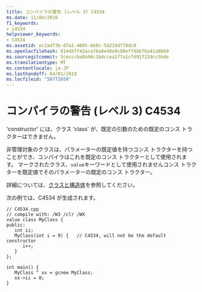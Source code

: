 ```yaml
---
title: コンパイラの警告 (レベル 3) C4534
ms.date: 11/04/2016
f1_keywords:
- c4534
helpviewer_keywords:
- C4534
ms.assetid: ec2adf3b-d7a1-4005-bb0c-5d219df78dc8
ms.openlocfilehash: 81445ff42aca78a8e40e9c88eff4bb76a41a8669
ms.sourcegitcommit: 5cecccba0a96c1b4ccea1f7a1cfd91f259cc5bde
ms.translationtype: MT
ms.contentlocale: ja-JP
ms.lasthandoff: 04/01/2019
ms.locfileid: "58772658"
---
```

# <a name="compiler-warning-level-3-c4534"></a>コンパイラの警告 (レベル 3) C4534

'constructor' には、クラス 'class' が、既定の引数のための既定のコンス トラクターはできません。

非管理対象のクラスは、パラメーターの既定値を持つコンス トラクターを持つことができ、コンパイラはこれを既定のコンス トラクターとして使用されます。 マークされたクラス、`value`キーワードとして使用されませんコンス トラクターを既定値でそのパラメーターの既定のコンス トラクター。

詳細については、[クラスと構造体](../../extensions/classes-and-structs-cpp-component-extensions.md)を参照してください。

次の例では、C4534 が生成されます。

```
// C4534.cpp
// compile with: /W3 /clr /WX
value class MyClass {
public:
   int ii;
   MyClass(int i = 9) {   // C4534, will not be the default constructor
      i++;
   }
};

int main() {
   MyClass ^ xx = gcnew MyClass;
   xx->ii = 0;
}
```